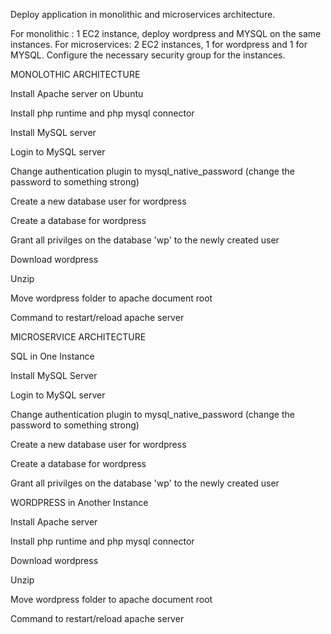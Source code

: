 Deploy application in monolithic and microservices architecture.

For monolithic : 1 EC2 instance, deploy wordpress and MYSQL on the same instances.
For microservices: 2 EC2 instances, 1 for wordpress and 1 for MYSQL.
Configure the necessary security group for the instances.

MONOLOTHIC ARCHITECTURE

Install Apache server on Ubuntu

Install php runtime and php mysql connector

Install MySQL server

Login to MySQL server

Change authentication plugin to mysql_native_password (change the password to something strong)

Create a new database user for wordpress

Create a database for wordpress

Grant all privilges on the database 'wp' to the newly created user

Download wordpress

Unzip

Move wordpress folder to apache document root

Command to restart/reload apache server

MICROSERVICE ARCHITECTURE 

SQL in One Instance

Install MySQL Server

Login to MySQL server

Change authentication plugin to mysql_native_password (change the password to something strong)

Create a new database user for wordpress

Create a database for wordpress

Grant all privilges on the database 'wp' to the newly created user

WORDPRESS in Another Instance

Install Apache server

Install php runtime and php mysql connector

Download wordpress

Unzip

Move wordpress folder to apache document root

Command to restart/reload apache server
